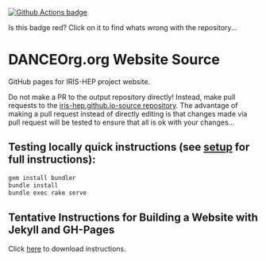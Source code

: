 [![Github Actions badge](https://github.com/iris-hep/iris-hep.github.io-source/workflows/CI/badge.svg)](https://github.com/iris-hep/iris-hep.github.io-source/actions)

Is this badge red? Click on it to find whats wrong with the repository...

# DANCEOrg.org Website Source

GitHub pages for IRIS-HEP project website.

Do not make a PR to the output repository directly! Instead, make pull requests to the [iris-hep.github.io-source repository](https://github.com/iris-hep/iris-hep.github.io-source/). The advantage of making a pull request instead of directly editing is that changes made via pull request will be tested to ensure that all is ok with your changes...


## Testing locally quick instructions (see [setup](https://iris-hep.org/docs/webdev) for full instructions):

```bash
gem install bundler
bundle install
bundle exec rake serve
```

## Tentative Instructions for Building a Website with Jekyll and GH-Pages
Click [here](https://github.com/tosin-da-glitch/iris-hep.github.io-source/blob/master/docs/WebsiteSetupGit%26Jekyll.docx) to download instructions.

